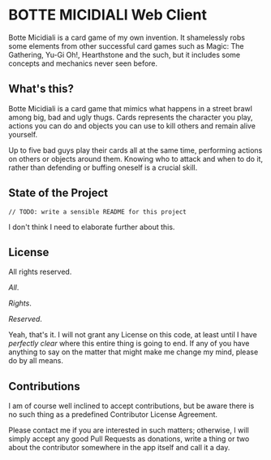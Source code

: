 # BOTTE MICIDIALI Web Client

Botte Micidiali is a card game of my own invention. It shamelessly robs some elements from other successful card games such as Magic: The Gathering, Yu-Gi Oh!, Hearthstone and the such, but it includes some concepts and mechanics never seen before. 

## What's this?
Botte Micidiali is a card game that mimics what happens in a street brawl among big, bad and ugly thugs. Cards represents the character you play, actions you can do and objects you can use to kill others and remain alive yourself.

Up to five bad guys play their cards all at the same time, performing actions on others or objects around them. Knowing who to attack and when to do it, rather than defending or buffing oneself is a crucial skill. 

## State of the Project
```
// TODO: write a sensible README for this project
```

I don't think I need to elaborate further about this.

## License 

All rights reserved.

*All*.

*Rights*.

*Reserved*.

Yeah, that's it. I will not grant any License on this code, at least until I have *perfectly clear* where this entire thing is going to end. If any of you have anything to say on the matter that might make me change my mind, please do by all means.

## Contributions

I am of course well inclined to accept contributions, but be aware there is no such thing as a predefined Contributor License Agreement. 

Please contact me if you are interested in such matters; otherwise, I will simply accept any good Pull Requests as donations, write a thing or two about the contributor somewhere in the app itself and call it a day. 

